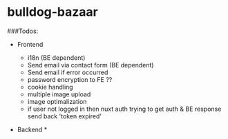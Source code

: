 # bulldog-bazaar

###Todos: 
- Frontend
  * i18n (BE dependent)
  * Send email via contact form (BE dependent)
  * Send email if error occurred
  * password encryption to FE ??
  * cookie handling
  * multiple image upload
  * image optimalization
  * if user not logged in then nuxt auth trying to get auth & BE response send back 'token expired'
   
- Backend
  * 
